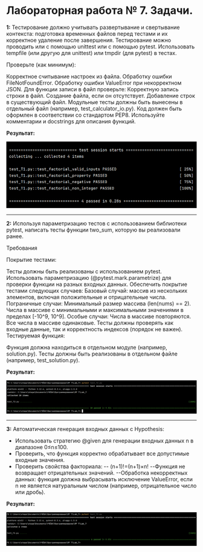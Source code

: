 # Лабораторная работа № 7. Задачи.
**1:** Тестирование должно учитывать развертывание и свертывание контекста: подготовка временных файлов перед тестами и их корректное удаление после завершения. Тестирование можно проводить или с помощью unittest или с помощью pytest. Использовать tempfile (или другую для unittest) или tmpdir  (для pytest) в тестах. 


Проверьте (как минимум):

Корректное считывание настроек из файла.
Обработку ошибки FileNotFoundError.
Обработку ошибки ValueError при некорректном JSON.
Для функции записи в файл проверьте:
Корректную запись строки в файл.
Создание файла, если он отсутствует.
Добавление строк в существующий файл.
Модульные тесты должны быть вынесены в отдельный файл (например, test_calculator_io.py).
Код должен быть оформлен в соответствии со стандартом PEP8.
Используйте комментарии и docstrings для описания функций.

**Результат:**

![Лабораторная работа 7. Задание 1](https://github.com/Stepanova-Anna/Programming-2/blob/main/img/LR7_T1.png)



---
**2:** Используя параметризацию тестов с использованием библиотеки pytest, написать тесты функции two_sum, которую вы реализовали ранее. 

Требования

Покрытие тестами:

Тесты должны быть реализованы с использованием pytest.
Использовать параметризацию (@pytest.mark.parametrize) для проверки функции на разных входных данных.
Обеспечить покрытие тестами следующих случаев:
Базовый случай: массив из нескольких элементов, включая положительные и отрицательные числа.
Пограничные случаи:
Минимальный размер массива (len(nums) == 2).
Числа в массиве с минимальными и максимальными значениями в пределах [-10^9, 10^9].
Особые случаи:
Числа в массиве повторяются.
Все числа в массиве одинаковые.
Тесты должны проверять как входные данные, так и корректность индексов (порядок не важен).
Тестируемая функция:

Функция должна находиться в отдельном модуле (например, solution.py).
Тесты должны быть реализованы в отдельном файле (например, test_solution.py).



**Результат:**

![Лабораторная работа 7. Задание 2](https://github.com/Stepanova-Anna/Programming-2/blob/main/img/LR7_T2.png)



---
**3:** Автоматическая генерация входных данных с Hypothesis:
- Использовать стратегию @given для генерации входных данных n в диапазоне 0≤n≤100.
- Проверить, что функция корректно обрабатывает все допустимые входные значения.
- Проверить свойства факториала:
  -- (n+1)!=(n+1)×n!
  --Функция не возвращает отрицательных значений.
  --Обработка некорректных данных: функция должна выбрасывать исключение ValueError, если n не является натуральным числом (например, отрицательное число или дробь).

**Результат:**



![Лабораторная работа 7. Задание 3](https://github.com/Stepanova-Anna/Programming-2/blob/main/img/LR7_T3.png)




 



